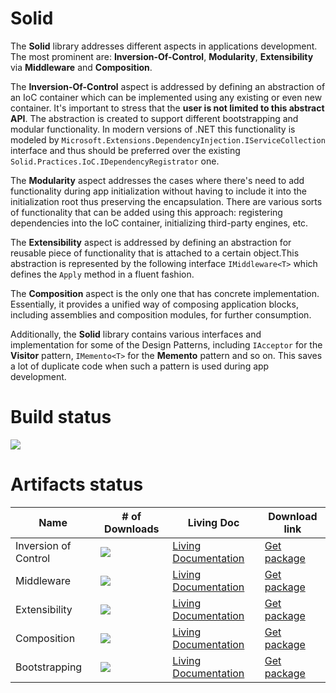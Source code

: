 # Solid

The **Solid** library addresses different aspects in applications development.
The most prominent are: **Inversion-Of-Control**, **Modularity**, **Extensibility** via **Middleware** and **Composition**.

The **Inversion-Of-Control** aspect is addressed by defining an abstraction of an IoC container which can be implemented using any existing or even new container. It's important to stress that the **user is not limited to this abstract API**. The abstraction is created to support different bootstrapping and modular functionality. In modern versions of .NET this functionality is modeled by `Microsoft.Extensions.DependencyInjection.IServiceCollection` interface and 
thus should be preferred over the existing `Solid.Practices.IoC.IDependencyRegistrator` one. 

The **Modularity** aspect addresses the cases where there's need to add functionality during app initialization without having to include it into the initialization root thus preserving the encapsulation. There are various sorts of functionality that can be added using this approach: registering dependencies into the IoC container, initializing third-party engines, etc.

The **Extensibility** aspect is addressed by defining an abstraction for reusable piece of functionality that is attached to a certain object.This abstraction is represented by the following interface ```IMiddleware<T>``` which defines the ```Apply``` method in a fluent fashion.

The **Composition** aspect is the only one that has concrete implementation. Essentially, it provides a unified way of composing application blocks, including assemblies and composition modules, for further consumption.

Additionally, the **Solid** library contains various interfaces and implementation for some of the Design Patterns, including ```IAcceptor``` for the **Visitor** pattern, ```IMemento<T>``` for the **Memento** pattern and so on. This saves a lot of duplicate code when such a pattern is used during app development.


# Build status  

<img src=https://ci.appveyor.com/api/projects/status/github/godrose/solid>



# Artifacts status

| Name | # of Downloads | Living Doc | Download link |
| ---- | -------------- | ---------- | ------------- |
| Inversion of Control | <img src=https://img.shields.io/nuget/dt/Solid.Practices.IoC> | [Living Documentation](https://ci.appveyor.com/api/projects/godrose/Solid/artifacts/output/Solid.IoC.Registration.Specs.LivingDoc.html) | [Get package](https://www.nuget.org/packages/Solid.Practices.IoC/) |
| Middleware | <img src=https://img.shields.io/nuget/dt/Solid.Practices.Middleware> | [Living Documentation](https://ci.appveyor.com/api/projects/godrose/Solid/artifacts/output/Solid.Practices.Middleware.Specs.LivingDoc.html) | [Get package](https://www.nuget.org/packages/Solid.Practices.Middleware/) |
| Extensibility | <img src=https://img.shields.io/nuget/dt/Solid.Extensibility> | [Living Documentation](https://ci.appveyor.com/api/projects/godrose/Solid/artifacts/output/Solid.Extensibility.Specs.LivingDoc.html) | [Get package](https://www.nuget.org/packages/Solid.Extensibility/) |
| Composition | <img src=https://img.shields.io/nuget/dt/Solid.Practices.Composition.Core> | [Living Documentation](https://ci.appveyor.com/api/projects/godrose/Solid/artifacts/output/Solid.Practices.Composition.Specs.LivingDoc.html) | [Get package](https://www.nuget.org/packages/Solid.Practices.Composition.Core/) |
| Bootstrapping | <img src=https://img.shields.io/nuget/dt/Solid.Bootstrapping> | [Living Documentation](https://ci.appveyor.com/api/projects/godrose/Solid/artifacts/output/Solid.Bootstrapping.Specs.LivingDoc.html) | [Get package](https://www.nuget.org/packages/Solid.Bootstrapping/) |